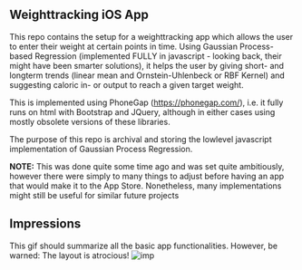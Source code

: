 ## Weighttracking iOS App
This repo contains the setup for a weighttracking app which allows the user to enter their weight at certain points in time. Using Gaussian Process-based Regression (implemented FULLY in javascript - looking back, their might have been smarter solutions), it helps the user by giving short- and longterm trends (linear mean and Ornstein-Uhlenbeck or RBF Kernel) and suggesting caloric in- or output to reach a given target weight.

This is implemented using PhoneGap (https://phonegap.com/), i.e. it fully runs on html with Bootstrap and JQuery, although in either cases using mostly obsolete versions of these libraries.

The purpose of this repo is archival and storing the lowlevel javascript implementation of Gaussian Process Regression.

__NOTE:__ This was done quite some time ago and was set quite ambitiously, however there were simply to many things to adjust before having an app that would make it to the App Store. Nonetheless, many implementations might still be useful for similar future projects

## Impressions
This gif should summarize all the basic app functionalities. However, be warned: The layout is atrocious!
![imp](summary.gif)
